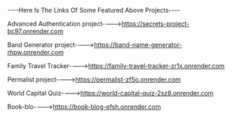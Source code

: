 ----Here Is The Links Of Some Featured Above Projects----

Advanced Authentication project---->https://secrets-project-bc97.onrender.com

Band Generator project---->https://band-name-generator-rhpw.onrender.com

Family Travel Tracker---->https://family-travel-tracker-zr1x.onrender.com

Permalist project---->https://permalist-zf5o.onrender.com

World Capital Quiz---->https://world-capital-quiz-2sz8.onrender.com

Book-blo---->https://book-blog-efsh.onrender.com
